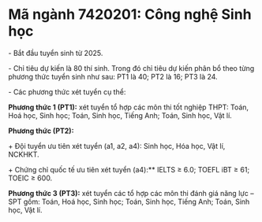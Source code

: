 # Mã ngành 7420201: Công nghệ Sinh học

\- Bắt đầu tuyển sinh từ 2025.

\- Chỉ tiêu dự kiến là 80 thí sinh. Trong đó chỉ tiêu dự kiến phân bổ theo từng phương thức tuyển sinh như sau: PT1 là 40; PT2 là 16; PT3 là 24.

\- Các phương thức xét tuyển cụ thể:

**Phương thức 1 (PT1):** xét tuyển tổ hợp các môn thi tốt nghiệp THPT: Toán, Hoá học, Sinh học; Toán, Sinh học, Tiếng Anh; Toán, Sinh học, Vật lí.

**Phương thức (PT2):** 

\+ Đội tuyển ưu tiên xét tuyển (a1, a2, a4): Sinh học, Hóa học, Vật lí, NCKHKT.

\+ Chứng chỉ quốc tế ưu tiên xét tuyển (a4):** IELTS ≥ 6.0; TOEFL iBT ≥ 61; TOEIC ≥ 600.

**Phương thức 3 (PT3):** xét tuyển các tổ hợp các môn thi đánh giá năng lực – SPT gồm: Toán, Hoá học, Sinh học; Toán, Sinh học, Tiếng Anh; Toán, Sinh học, Vật lí.